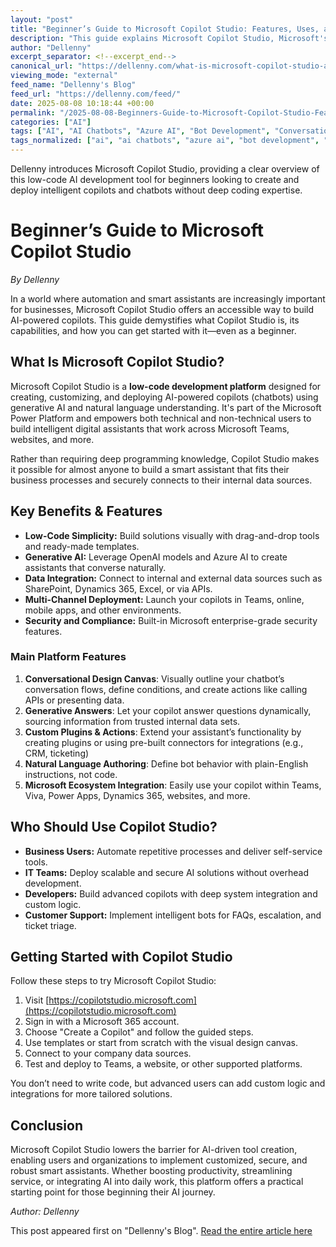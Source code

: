 ```yaml
---
layout: "post"
title: "Beginner’s Guide to Microsoft Copilot Studio: Features, Uses, and Getting Started"
description: "This guide explains Microsoft Copilot Studio, Microsoft's low-code AI chatbot development and deployment platform. Covering its core features, integration capabilities, and intended audiences—from business users to developers—it provides straightforward steps to get started building and deploying AI copilots across Microsoft Teams, business applications, websites, and more."
author: "Dellenny"
excerpt_separator: <!--excerpt_end-->
canonical_url: "https://dellenny.com/what-is-microsoft-copilot-studio-a-beginners-guide/"
viewing_mode: "external"
feed_name: "Dellenny's Blog"
feed_url: "https://dellenny.com/feed/"
date: 2025-08-08 10:18:44 +00:00
permalink: "/2025-08-08-Beginners-Guide-to-Microsoft-Copilot-Studio-Features-Uses-and-Getting-Started.html"
categories: ["AI"]
tags: ["AI", "AI Chatbots", "Azure AI", "Bot Development", "Conversational AI", "Copilot", "Dynamics 365", "Enterprise Security", "Generative AI", "Integration", "Low Code Development", "Microsoft Copilot Studio", "Microsoft Teams", "Natural Language", "Plugin Development", "Posts", "Power Platform", "SharePoint"]
tags_normalized: ["ai", "ai chatbots", "azure ai", "bot development", "conversational ai", "copilot", "dynamics 365", "enterprise security", "generative ai", "integration", "low code development", "microsoft copilot studio", "microsoft teams", "natural language", "plugin development", "posts", "power platform", "sharepoint"]
---
```


Dellenny introduces Microsoft Copilot Studio, providing a clear overview of this low-code AI development tool for beginners looking to create and deploy intelligent copilots and chatbots without deep coding expertise.<!--excerpt_end-->

# Beginner’s Guide to Microsoft Copilot Studio

*By Dellenny*

In a world where automation and smart assistants are increasingly important for businesses, Microsoft Copilot Studio offers an accessible way to build AI-powered copilots. This guide demystifies what Copilot Studio is, its capabilities, and how you can get started with it—even as a beginner.

## What Is Microsoft Copilot Studio?

Microsoft Copilot Studio is a **low-code development platform** designed for creating, customizing, and deploying AI-powered copilots (chatbots) using generative AI and natural language understanding. It's part of the Microsoft Power Platform and empowers both technical and non-technical users to build intelligent digital assistants that work across Microsoft Teams, websites, and more.

Rather than requiring deep programming knowledge, Copilot Studio makes it possible for almost anyone to build a smart assistant that fits their business processes and securely connects to their internal data sources.

## Key Benefits & Features

- **Low-Code Simplicity:** Build solutions visually with drag-and-drop tools and ready-made templates.
- **Generative AI:** Leverage OpenAI models and Azure AI to create assistants that converse naturally.
- **Data Integration:** Connect to internal and external data sources such as SharePoint, Dynamics 365, Excel, or via APIs.
- **Multi-Channel Deployment:** Launch your copilots in Teams, online, mobile apps, and other environments.
- **Security and Compliance:** Built-in Microsoft enterprise-grade security features.

### Main Platform Features

1. **Conversational Design Canvas**: Visually outline your chatbot’s conversation flows, define conditions, and create actions like calling APIs or presenting data.
2. **Generative Answers**: Let your copilot answer questions dynamically, sourcing information from trusted internal data sets.
3. **Custom Plugins & Actions**: Extend your assistant’s functionality by creating plugins or using pre-built connectors for integrations (e.g., CRM, ticketing)
4. **Natural Language Authoring**: Define bot behavior with plain-English instructions, not code.
5. **Microsoft Ecosystem Integration**: Easily use your copilot within Teams, Viva, Power Apps, Dynamics 365, websites, and more.

## Who Should Use Copilot Studio?

- **Business Users:** Automate repetitive processes and deliver self-service tools.
- **IT Teams:** Deploy scalable and secure AI solutions without overhead development.
- **Developers:** Build advanced copilots with deep system integration and custom logic.
- **Customer Support:** Implement intelligent bots for FAQs, escalation, and ticket triage.

## Getting Started with Copilot Studio

Follow these steps to try Microsoft Copilot Studio:

1. Visit [https://copilotstudio.microsoft.com](https://copilotstudio.microsoft.com)
2. Sign in with a Microsoft 365 account.
3. Choose "Create a Copilot" and follow the guided steps.
4. Use templates or start from scratch with the visual design canvas.
5. Connect to your company data sources.
6. Test and deploy to Teams, a website, or other supported platforms.

You don’t need to write code, but advanced users can add custom logic and integrations for more tailored solutions.

## Conclusion

Microsoft Copilot Studio lowers the barrier for AI-driven tool creation, enabling users and organizations to implement customized, secure, and robust smart assistants. Whether boosting productivity, streamlining service, or integrating AI into daily work, this platform offers a practical starting point for those beginning their AI journey.

*Author: Dellenny*

This post appeared first on "Dellenny's Blog". [Read the entire article here](https://dellenny.com/what-is-microsoft-copilot-studio-a-beginners-guide/)
